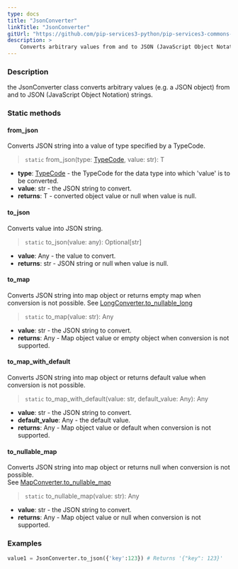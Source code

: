 ```yaml
---
type: docs
title: "JsonConverter"
linkTitle: "JsonConverter"
gitUrl: "https://github.com/pip-services3-python/pip-services3-commons-python"
description: > 
    Converts arbitrary values from and to JSON (JavaScript Object Notation) strings.
---
```


### Description

the JsonConverter class converts arbitrary values (e.g. a JSON object) from and to JSON (JavaScript Object Notation) strings.
### Static methods

#### from_json
Converts JSON string into a value of type specified by a TypeCode.

> `static` from_json(type: [TypeCode](../type_code), value: str): T

- **type**: [TypeCode](../type_code) - the TypeCode for the data type into which 'value' is to be converted.
- **value**: str - the JSON string to convert.
- **returns**: T - converted object value or null when value is null.

#### to_json
Converts value into JSON string.

> `static` to_json(value: any): Optional[str]

- **value**: Any - the value to convert.
- **returns**: str - JSON string or null when value is null.

#### to_map
Converts JSON string into map object or returns empty map when conversion is not possible.
See [LongConverter.to_nullable_long](../long_converter/#to_nullable_long)

> `static` to_map(value: str): Any

- **value**: str - the JSON string to convert.
- **returns**: Any - Map object value or empty object when conversion is not supported.

#### to_map_with_default
Converts JSON string into map object or returns default value when conversion is not possible.

> `static` to_map_with_default(value: str, default_value: Any): Any

- **value**: str - the JSON string to convert.
- **default_value**: Any - the default value.
- **returns**: Any - Map object value or default when conversion is not supported.


#### to_nullable_map
Converts JSON string into map object or returns null when conversion is not possible.  
See [MapConverter.to_nullable_map](../map_converter/#to_nullable_map)

> `static` to_nullable_map(value: str): Any 

- **value**: str - the JSON string to convert.
- **returns**: Any - Map object value or null when conversion is not supported.


### Examples

```python
value1 = JsonConverter.to_json({'key':123}) # Returns '{"key": 123}'

```
